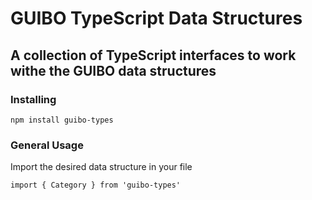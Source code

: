 # GUIBO TypeScript Data Structures

## A collection of TypeScript interfaces to work withe the GUIBO data structures

### Installing

 ```
 npm install guibo-types
 ```
### General Usage
Import the desired data structure in your file

```
import { Category } from 'guibo-types'
```